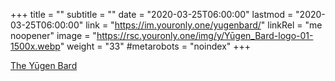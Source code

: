 +++
title = ""
subtitle = ""
date = "2020-03-25T06:00:00"
lastmod = "2020-03-25T06:00:00"
link = "https://im.youronly.one/yugenbard/"
linkRel = "me noopener"
image = "https://rsc.youronly.one/img/y/Yūgen_Bard-logo-01-1500x.webp"
weight = "33"
#metarobots = "noindex"
+++

[The Yūgen Bard](https://im.youronly.one/yugenbard/ "The Yūgen Bard")
